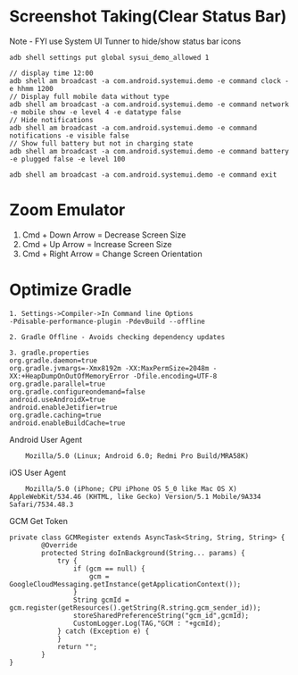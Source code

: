 # Screenshot Taking(Clear Status Bar)
Note - FYI use System UI Tunner to hide/show status bar icons
```
adb shell settings put global sysui_demo_allowed 1

// display time 12:00
adb shell am broadcast -a com.android.systemui.demo -e command clock -e hhmm 1200
// Display full mobile data without type
adb shell am broadcast -a com.android.systemui.demo -e command network -e mobile show -e level 4 -e datatype false
// Hide notifications
adb shell am broadcast -a com.android.systemui.demo -e command notifications -e visible false
// Show full battery but not in charging state
adb shell am broadcast -a com.android.systemui.demo -e command battery -e plugged false -e level 100

adb shell am broadcast -a com.android.systemui.demo -e command exit
```

# Zoom Emulator
1. Cmd + Down Arrow = Decrease Screen Size
2. Cmd + Up Arrow = Increase Screen Size
3. Cmd + Right Arrow = Change Screen Orientation

# Optimize Gradle
```
1. Settings->Compiler->In Command line Options
-Pdisable-performance-plugin -PdevBuild --offline

2. Gradle Offline - Avoids checking dependency updates

3. gradle.properties
org.gradle.daemon=true
org.gradle.jvmargs=-Xmx8192m -XX:MaxPermSize=2048m -XX:+HeapDumpOnOutOfMemoryError -Dfile.encoding=UTF-8
org.gradle.parallel=true
org.gradle.configureondemand=false
android.useAndroidX=true
android.enableJetifier=true
org.gradle.caching=true
android.enableBuildCache=true
```

    
Android User Agent
```
    Mozilla/5.0 (Linux; Android 6.0; Redmi Pro Build/MRA58K)
```

iOS User Agent
```
    Mozilla/5.0 (iPhone; CPU iPhone OS 5_0 like Mac OS X) AppleWebKit/534.46 (KHTML, like Gecko) Version/5.1 Mobile/9A334 Safari/7534.48.3
```

GCM Get Token   
```
private class GCMRegister extends AsyncTask<String, String, String> {
        @Override
        protected String doInBackground(String... params) {
            try {
                if (gcm == null) {
                    gcm = GoogleCloudMessaging.getInstance(getApplicationContext());
                }
                String gcmId = gcm.register(getResources().getString(R.string.gcm_sender_id));
                storeSharedPreferenceString("gcm_id",gcmId);
                CustomLogger.Log(TAG,"GCM : "+gcmId);
            } catch (Exception e) {
            }
            return "";
        }
}
```
